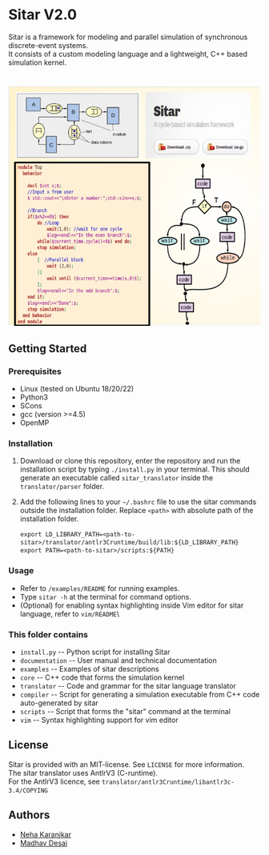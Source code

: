 # Sitar V2.0


Sitar is a framework for modeling and parallel simulation of synchronous discrete-event systems.\
It consists of a custom modeling language and a lightweight, C++ based simulation kernel.
#

![sitar simulation rfamework](documentation/sitar.png?raw=true "sitar")


## Getting Started

### Prerequisites
* Linux (tested on Ubuntu 18/20/22)
* Python3
* SCons
* gcc (version >=4.5)
* OpenMP 

### Installation
1. Download or clone this repository, enter the repository and run the installation script by typing `./install.py` in your terminal. This should generate an executable called `sitar_translator` inside the `translator/parser` folder.
   
3. Add the following lines to your `~/.bashrc` file to use the sitar commands outside the installation folder. Replace `<path>` with absolute path of the installation folder.
   ```
   export LD_LIBRARY_PATH=<path-to-sitar>/translator/antlr3Cruntime/build/lib:${LD_LIBRARY_PATH}
   export PATH=<path-to-sitar>/scripts:${PATH}
   ```
### Usage
- Refer to `/examples/README` for running examples.
- Type `sitar -h` at the terminal for command options.
- (Optional) for enabling syntax highlighting inside Vim editor for sitar language, refer to `vim/README`\

### This folder contains

- `install.py`	-- Python script for installing Sitar
- `documentation`	-- User manual and technical documentation
- `examples`	-- Examples of sitar descriptions
- `core`		-- C++ code that forms the simulation kernel
- `translator`	-- Code and grammar for the sitar language translator
- `compiler`	-- Script for generating a simulation executable from C++ code auto-generated by sitar
- `scripts`	-- Script that forms the "sitar" command at the terminal
- `vim`		-- Syntax highlighting support for vim editor


## License
Sitar is provided with an MIT-license. See `LICENSE` for more information.\
The sitar translator uses AntlrV3 (C-runtime).\
For the AntlrV3 licence, see `translator/antlr3Cruntime/libantlr3c-3.4/COPYING`

## Authors 
* [Neha Karanjkar](https://nehakaranjkar.github.io/)
* [Madhav Desai](https://www.ee.iitb.ac.in/web/people/madhav-p-desai/)


